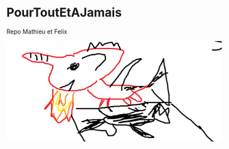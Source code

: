 # PourToutEtAJamais
Repo Mathieu et Felix

![alt tag](https://github.com/PrincessMadMath/PourToutEtAJamais/blob/master/Sans%20titre.png?raw=true)
